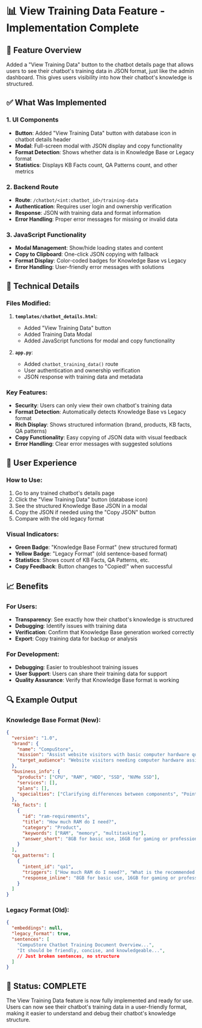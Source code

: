 # 📊 View Training Data Feature - Implementation Complete

## 🎯 **Feature Overview**

Added a "View Training Data" button to the chatbot details page that allows users to see their chatbot's training data in JSON format, just like the admin dashboard. This gives users visibility into how their chatbot's knowledge is structured.

## ✅ **What Was Implemented**

### 1. **UI Components**
- **Button**: Added "View Training Data" button with database icon in chatbot details header
- **Modal**: Full-screen modal with JSON display and copy functionality
- **Format Detection**: Shows whether data is in Knowledge Base or Legacy format
- **Statistics**: Displays KB Facts count, QA Patterns count, and other metrics

### 2. **Backend Route**
- **Route**: `/chatbot/<int:chatbot_id>/training-data`
- **Authentication**: Requires user login and ownership verification
- **Response**: JSON with training data and format information
- **Error Handling**: Proper error messages for missing or invalid data

### 3. **JavaScript Functionality**
- **Modal Management**: Show/hide loading states and content
- **Copy to Clipboard**: One-click JSON copying with fallback
- **Format Display**: Color-coded badges for Knowledge Base vs Legacy
- **Error Handling**: User-friendly error messages with solutions

## 🔧 **Technical Details**

### Files Modified:
1. **`templates/chatbot_details.html`**:
   - Added "View Training Data" button
   - Added Training Data Modal
   - Added JavaScript functions for modal and copy functionality

2. **`app.py`**:
   - Added `chatbot_training_data()` route
   - User authentication and ownership verification
   - JSON response with training data and metadata

### Key Features:
- **Security**: Users can only view their own chatbot's training data
- **Format Detection**: Automatically detects Knowledge Base vs Legacy format
- **Rich Display**: Shows structured information (brand, products, KB facts, QA patterns)
- **Copy Functionality**: Easy copying of JSON data with visual feedback
- **Error Handling**: Clear error messages with suggested solutions

## 🎨 **User Experience**

### How to Use:
1. Go to any trained chatbot's details page
2. Click the "View Training Data" button (database icon)
3. See the structured Knowledge Base JSON in a modal
4. Copy the JSON if needed using the "Copy JSON" button
5. Compare with the old legacy format

### Visual Indicators:
- **Green Badge**: "Knowledge Base Format" (new structured format)
- **Yellow Badge**: "Legacy Format" (old sentence-based format)
- **Statistics**: Shows count of KB Facts, QA Patterns, etc.
- **Copy Feedback**: Button changes to "Copied!" when successful

## 📈 **Benefits**

### For Users:
- **Transparency**: See exactly how their chatbot's knowledge is structured
- **Debugging**: Identify issues with training data
- **Verification**: Confirm that Knowledge Base generation worked correctly
- **Export**: Copy training data for backup or analysis

### For Development:
- **Debugging**: Easier to troubleshoot training issues
- **User Support**: Users can share their training data for support
- **Quality Assurance**: Verify that Knowledge Base format is working

## 🔍 **Example Output**

### Knowledge Base Format (New):
```json
{
  "version": "1.0",
  "brand": {
    "name": "CompuStore",
    "mission": "Assist website visitors with basic computer hardware questions",
    "target_audience": "Website visitors needing computer hardware assistance"
  },
  "business_info": {
    "products": ["CPU", "RAM", "HDD", "SSD", "NVMe SSD"],
    "services": [],
    "plans": [],
    "specialties": ["Clarifying differences between components", "Pointing customers toward relevant products"]
  },
  "kb_facts": [
    {
      "id": "ram-requirements",
      "title": "How much RAM do I need?",
      "category": "Product",
      "keywords": ["RAM", "memory", "multitasking"],
      "answer_short": "8GB for basic use, 16GB for gaming or professional tasks, 32GB+ for heavy workloads"
    }
  ],
  "qa_patterns": [
    {
      "intent_id": "qa1",
      "triggers": ["How much RAM do I need?", "What is the recommended RAM for gaming?"],
      "response_inline": "8GB for basic use, 16GB for gaming or professional tasks, 32GB+ for heavy workloads"
    }
  ]
}
```

### Legacy Format (Old):
```json
{
  "embeddings": null,
  "legacy_format": true,
  "sentences": [
    "CompuStore Chatbot Training Document Overview...",
    "It should be friendly, concise, and knowledgeable...",
    // Just broken sentences, no structure
  ]
}
```

## 🚀 **Status: COMPLETE**

The View Training Data feature is now fully implemented and ready for use. Users can now see their chatbot's training data in a user-friendly format, making it easier to understand and debug their chatbot's knowledge structure.

